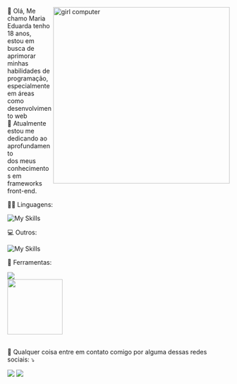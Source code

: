 <div>
  <img align="right" style="float: right" src="https://i.ibb.co/hycPMtc/imagem-2023-12-25-220249271.png" alt="girl computer" width="400px" height="400px">

  <p align="left"> 
   🤗  Olá, Me chamo Maria Eduarda tenho 18 anos,<br> estou em busca de aprimorar minhas habilidades de programação,<br> especialmente em áreas como desenvolvimento web<br>
   🤝 Atualmente estou me dedicando ao aprofundamento<br> dos meus conhecimentos em frameworks front-end.
  </p>
</div>

<p align="left">
  👩‍💻 Linguagens:
</p>

![My Skills](https://skills.thijs.gg/icons?i=html,css,js,php&theme=dark)


<p align="left">
  💻 Outros:
</p>

![My Skills](https://skills.thijs.gg/icons?i=wordpress,figma&theme=dark)

<p align="left">
  🌟 Ferramentas: 
</p>
<img src="https://img.shields.io/badge/Visual%20Studio%20Code-0078d7.svg?style=for-the-badge&logo=visual-studio-code&logoColor=white"/>

<div>
<img height="125em" src="https://github-readme-stats.vercel.app/api?username=MariaEduardaDiez&show_icons=true&theme=dracula&include_all_commits=true">
</div>
<br>

<p align="left">
  💌 Qualquer coisa entre em contato comigo por alguma dessas redes sociais: ⤵️
</p>

<p align="left">
<a href="https://www.instagram.com/duda_diez/" alt="Instagram">
<img src="https://img.shields.io/badge/Instagram-E4405F?style=for-the-badge&logo=instagram&logoColor=white"/></a>

<a href="mailto:maridu.diez@gmail.com" alt="Gmail">
<img src="https://img.shields.io/badge/Gmail-D14836?style=for-the-badge&logo=gmail&logoColor=white" /></a>
